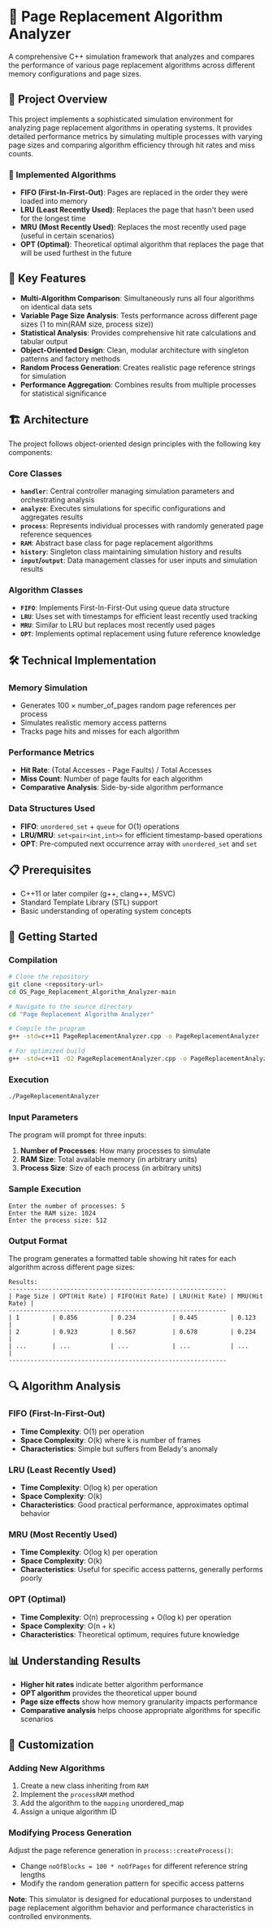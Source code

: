 # 🧠 Page Replacement Algorithm Analyzer

A comprehensive C++ simulation framework that analyzes and compares the performance of various page replacement algorithms across different memory configurations and page sizes.

## 📘 Project Overview

This project implements a sophisticated simulation environment for analyzing page replacement algorithms in operating systems. It provides detailed performance metrics by simulating multiple processes with varying page sizes and comparing algorithm efficiency through hit rates and miss counts.

### 🔬 Implemented Algorithms

- **FIFO (First-In-First-Out)**: Pages are replaced in the order they were loaded into memory
- **LRU (Least Recently Used)**: Replaces the page that hasn't been used for the longest time
- **MRU (Most Recently Used)**: Replaces the most recently used page (useful in certain scenarios)
- **OPT (Optimal)**: Theoretical optimal algorithm that replaces the page that will be used furthest in the future

## 🚀 Key Features

- **Multi-Algorithm Comparison**: Simultaneously runs all four algorithms on identical data sets
- **Variable Page Size Analysis**: Tests performance across different page sizes (1 to min(RAM size, process size))
- **Statistical Analysis**: Provides comprehensive hit rate calculations and tabular output
- **Object-Oriented Design**: Clean, modular architecture with singleton patterns and factory methods
- **Random Process Generation**: Creates realistic page reference strings for simulation
- **Performance Aggregation**: Combines results from multiple processes for statistical significance

## 🏗️ Architecture

The project follows object-oriented design principles with the following key components:

### Core Classes

- **`handler`**: Central controller managing simulation parameters and orchestrating analysis
- **`analyze`**: Executes simulations for specific configurations and aggregates results
- **`process`**: Represents individual processes with randomly generated page reference sequences
- **`RAM`**: Abstract base class for page replacement algorithms
- **`history`**: Singleton class maintaining simulation history and results
- **`input`/`output`**: Data management classes for user inputs and simulation results

### Algorithm Classes

- **`FIFO`**: Implements First-In-First-Out using queue data structure
- **`LRU`**: Uses set with timestamps for efficient least recently used tracking
- **`MRU`**: Similar to LRU but replaces most recently used pages
- **`OPT`**: Implements optimal replacement using future reference knowledge

## 🛠️ Technical Implementation

### Memory Simulation
- Generates 100 × number_of_pages random page references per process
- Simulates realistic memory access patterns
- Tracks page hits and misses for each algorithm

### Performance Metrics
- **Hit Rate**: (Total Accesses - Page Faults) / Total Accesses
- **Miss Count**: Number of page faults for each algorithm
- **Comparative Analysis**: Side-by-side algorithm performance

### Data Structures Used
- **FIFO**: `unordered_set` + `queue` for O(1) operations
- **LRU/MRU**: `set<pair<int,int>>` for efficient timestamp-based operations
- **OPT**: Pre-computed next occurrence array with `unordered_set` and `set`

## 📋 Prerequisites

- C++11 or later compiler (g++, clang++, MSVC)
- Standard Template Library (STL) support
- Basic understanding of operating system concepts

## 🚀 Getting Started

### Compilation

```bash
# Clone the repository
git clone <repository-url>
cd OS_Page_Replacement_Algorithm_Analyzer-main

# Navigate to the source directory
cd "Page Replacement Algorithm Analyzer"

# Compile the program
g++ -std=c++11 PageReplacementAnalyzer.cpp -o PageReplacementAnalyzer

# For optimized build
g++ -std=c++11 -O2 PageReplacementAnalyzer.cpp -o PageReplacementAnalyzer
```

### Execution

```bash
./PageReplacementAnalyzer
```

### Input Parameters

The program will prompt for three inputs:
1. **Number of Processes**: How many processes to simulate
2. **RAM Size**: Total available memory (in arbitrary units)
3. **Process Size**: Size of each process (in arbitrary units)

### Sample Execution

```
Enter the number of processes: 5
Enter the RAM size: 1024
Enter the process size: 512
```

### Output Format

The program generates a formatted table showing hit rates for each algorithm across different page sizes:

```
Results:
------------------------------------------------------------
| Page Size | OPT(Hit Rate) | FIFO(Hit Rate) | LRU(Hit Rate) | MRU(Hit Rate) |
------------------------------------------------------------
| 1         | 0.856         | 0.234          | 0.445         | 0.123         |
| 2         | 0.923         | 0.567          | 0.678         | 0.234         |
| ...       | ...           | ...            | ...           | ...           |
------------------------------------------------------------
```

## 🔍 Algorithm Analysis

### FIFO (First-In-First-Out)
- **Time Complexity**: O(1) per operation
- **Space Complexity**: O(k) where k is number of frames
- **Characteristics**: Simple but suffers from Belady's anomaly

### LRU (Least Recently Used)
- **Time Complexity**: O(log k) per operation
- **Space Complexity**: O(k)
- **Characteristics**: Good practical performance, approximates optimal behavior

### MRU (Most Recently Used)
- **Time Complexity**: O(log k) per operation
- **Space Complexity**: O(k)
- **Characteristics**: Useful for specific access patterns, generally performs poorly

### OPT (Optimal)
- **Time Complexity**: O(n) preprocessing + O(log k) per operation
- **Space Complexity**: O(n + k)
- **Characteristics**: Theoretical optimum, requires future knowledge

## 📊 Understanding Results

- **Higher hit rates** indicate better algorithm performance
- **OPT algorithm** provides the theoretical upper bound
- **Page size effects** show how memory granularity impacts performance
- **Comparative analysis** helps choose appropriate algorithms for specific scenarios

## 🔧 Customization

### Adding New Algorithms

1. Create a new class inheriting from `RAM`
2. Implement the `processRAM` method
3. Add the algorithm to the `mapping` unordered_map
4. Assign a unique algorithm ID

### Modifying Process Generation

Adjust the page reference generation in `process::createProcess()`:
- Change `noOfBlocks = 100 * noOfPages` for different reference string lengths
- Modify the random generation pattern for specific access patterns





**Note**: This simulator is designed for educational purposes to understand page replacement algorithm behavior and performance characteristics in controlled environments.
